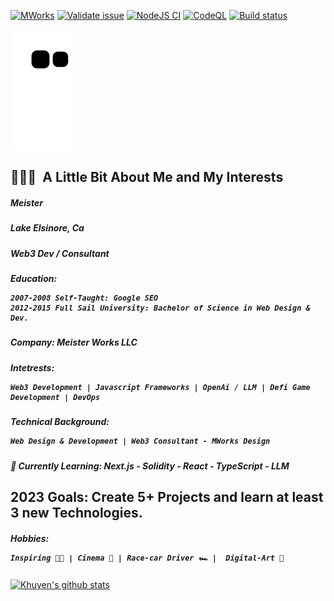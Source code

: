 [![MWorks](https://github.com/mworks-proj/mworks-proj/actions/workflows/main.yml/badge.svg)](https://github.com/mworks-proj/mworks-proj/actions/workflows/main.yml)
[![Validate issue](https://github.com/vercel/next.js/actions/workflows/issue_validator.yml/badge.svg)](https://github.com/vercel/next.js/actions/workflows/issue_validator.yml)
[![NodeJS CI](https://github.com/primefaces/primereact/actions/workflows/node.js.yml/badge.svg)](https://github.com/primefaces/primereact/actions/workflows/node.js.yml)
[![CodeQL](https://github.com/coinbase/coinbase-wallet-sdk/actions/workflows/codeql-analysis.yml/badge.svg)](https://github.com/coinbase/coinbase-wallet-sdk/actions/workflows/codeql-analysis.yml)
[![Build status](https://github.com/h5bp/html5-boilerplate/actions/workflows/test.yaml/badge.svg?branch=main)](https://github.com/h5bp/html5-boilerplate/actions/workflows/test.yaml)

![mworks-proj](https://github.com/mworks-proj/mworks-proj/blob/output/github-contribution-grid-snake.svg)



<h2> 👨🏽‍💻 &nbsp;A Little Bit About Me and My Interests</h2>

<h5>Meister</h5>
<h5>Lake Elsinore, Ca</h5>
<h5>Web3 Dev / Consultant</h5>
<h5>Education:
  
    2007-2008 Self-Taught: Google SEO
    2012-2015 Full Sail University: Bachelor of Science in Web Design & Dev.
</h5>  
<h5>Company: Meister Works LLC</h5>

<h5>Intetrests:
  
    Web3 Development | Javascript Frameworks | OpenAi / LLM | Defi Game Development | DevOps
  </h5>

<h5>Technical Background:
  
    Web Design & Development | Web3 Consultant - MWorks Design
  
</h5> 

  
<h5>📜 Currently Learning: <b>Next.js - Solidity - React - TypeScript - LLM</b>
</h5>
<h2>2023 Goals: Create 5+ Projects and learn at least 3 new Technologies.</h2>
<h5>Hobbies:

    Inspiring 🫵🏽 | Cinema 🎥 | Race-car Driver 🏎️ |  Digital-Art 🎨
</h5>



[![Khuyen's github stats](https://github-readme-stats.vercel.app/api?username=mworks-proj&count_private=true&show_icons=true&theme=chartreuse-dark&hide_rank=false)](https://github.com/mworks-proj/github-readme-stats)





